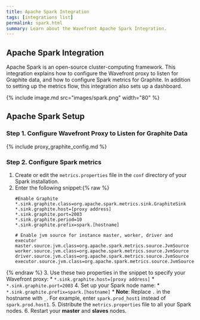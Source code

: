 ```yaml
---
title: Apache Spark Integration
tags: [integrations list]
permalink: spark.html
summary: Learn about the Wavefront Apache Spark Integration.
---
```

## Apache Spark Integration

Apache Spark is an open-source cluster-computing framework. This integration explains how to configure the Wavefront proxy to listen for Graphite data, and how to configure Spark metrics for Graphite. In addition to setting up the metrics flow, this integration also sets up a dashboard.

{% include image.md src="images/spark.png" width="80" %}

## Apache Spark Setup



### Step 1. Configure Wavefront Proxy to Listen for Graphite Data

{% include proxy_graphite_config.md %}

### Step 2. Configure Spark metrics

1. Create or edit the `metrics.properties` file in the `conf` directory of your Spark installation.
2. Enter the following snippet:{% raw %}
    ```
    #Enable Graphite
    *.sink.graphite.class=org.apache.spark.metrics.sink.GraphiteSink
    *.sink.graphite.host=[proxy address]
    *.sink.graphite.port=2003
    *.sink.graphite.period=10
    *.sink.graphite.prefix=spark.[hostname]

    # Enable jvm source for instance master, worker, driver and executor
    master.source.jvm.class=org.apache.spark.metrics.source.JvmSource
    worker.source.jvm.class=org.apache.spark.metrics.source.JvmSource
    driver.source.jvm.class=org.apache.spark.metrics.source.JvmSource
    executor.source.jvm.class=org.apache.spark.metrics.source.JvmSource
    ```
{% endraw %}
3. Use these two properties in the snippet to specify your Wavefront proxy:
    * `*.sink.graphite.host=[proxy address]`
    * `*.sink.graphite.port=2003`
4. Set up your Spark node name:
    * `*.sink.graphite.prefix=spark.[hostname]`
    * **Note**: Replace `.` in the hostname with `_`. For example, enter `spark.prod_host1` instead of `spark.prod.host1`.
5. Distribute the `metrics.properties` file to all your Spark nodes.
6. Restart your **master** and **slaves** nodes.

